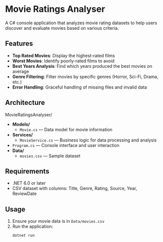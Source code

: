 # Movie Ratings Analyser

A C# console application that analyzes movie rating datasets to help users discover and evaluate movies based on various criteria.

## Features

- **Top Rated Movies**: Display the highest-rated films
- **Worst Movies**: Identify poorly-rated films to avoid
- **Best Years Analysis**: Find which years produced the best movies on average
- **Genre Filtering**: Filter movies by specific genres (Horror, Sci-Fi, Drama, etc.)
- **Error Handling**: Graceful handling of missing files and invalid data

## Architecture

MovieRatingsAnalyser/
- **Models/**
  - `Movie.cs` — Data model for movie information
- **Services/**
  - `MovieService.cs` — Business logic for data processing and analysis
- `Program.cs` — Console interface and user interaction
- **Data/**
  - `movies.csv` — Sample dataset

## Requirements

- .NET 6.0 or later
- CSV dataset with columns: Title, Genre, Rating, Source, Year, ReviewDate

## Usage

1. Ensure your movie data is in `Data/movies.csv`
2. Run the application:
   ```bash
   dotnet run

